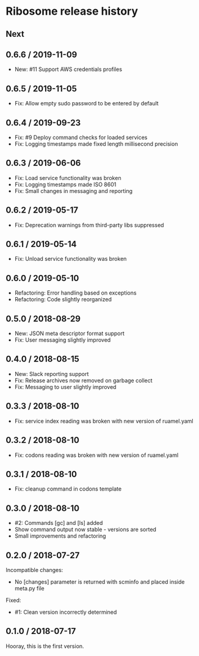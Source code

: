 
# Ribosome release history

## Next


## 0.6.6 / 2019-11-09

* New: #11 Support AWS credentials profiles


## 0.6.5 / 2019-11-05

* Fix: Allow empty sudo password to be entered by default


## 0.6.4 / 2019-09-23

* Fix: #9 Deploy command checks for loaded services
* Fix: Logging timestamps made fixed length millisecond precision


## 0.6.3 / 2019-06-06

* Fix: Load service functionality was broken
* Fix: Logging timestamps made ISO 8601
* Fix: Small changes in messaging and reporting


## 0.6.2 / 2019-05-17

* Fix: Deprecation warnings from third-party libs suppressed


## 0.6.1 / 2019-05-14

* Fix: Unload service functionality was broken


## 0.6.0 / 2019-05-10

* Refactoring: Error handling based on exceptions
* Refactoring: Code slightly reorganized


## 0.5.0 / 2018-08-29

* New: JSON meta descriptor format support
* Fix: User messaging slightly improved


## 0.4.0 / 2018-08-15

* New: Slack reporting support
* Fix: Release archives now removed on garbage collect
* Fix: Messaging to user slightly improved


## 0.3.3 / 2018-08-10

* Fix: service index reading was broken with new version of ruamel.yaml


## 0.3.2 / 2018-08-10

* Fix: codons reading was broken with new version of ruamel.yaml


## 0.3.1 / 2018-08-10

* Fix: cleanup command in codons template


## 0.3.0 / 2018-08-10

* #2: Commands [gc] and [ls] added
* Show command output now stable - versions are sorted
* Small improvements and refactoring


## 0.2.0 / 2018-07-27

Incompatible changes:
* No [changes] parameter is returned with scminfo and placed inside meta.py file

Fixed:
* #1: Clean version incorrectly determined


## 0.1.0 / 2018-07-17

Hooray, this is the first version.
